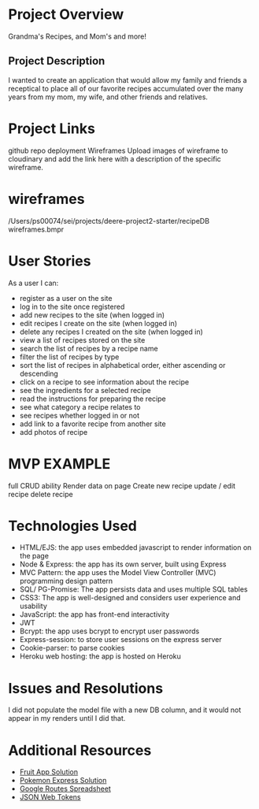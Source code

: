 # Project Overview
Grandma's Recipes, and Mom's and more!


## Project Description

I wanted to create an application that would allow my family and friends a receptical to place all of our favorite recipes accumulated over the many years from my mom, my wife, and other friends and relatives.


# Project Links
github repo
deployment
Wireframes
Upload images of wireframe to cloudinary and add the link here with a description of the specific wireframe.

# wireframes

/Users/ps00074/sei/projects/deere-project2-starter/recipeDB wireframes.bmpr

# User Stories

As a user I can:

- register as a user on the site
- log in to the site once registered
- add new recipes to the site (when logged in)
- edit recipes I create on the site (when logged in)
- delete any recipes I created on the site (when logged in)
- view a list of recipes stored on the site
- search the list of recipes by a recipe name
- filter the list of recipes by type
- sort the list of recipes in alphabetical order, either ascending or descending
- click on a recipe to see information about the recipe
- see the ingredients for a selected recipe
- read the instructions for preparing the recipe
- see what category a recipe relates to
- see recipes whether logged in or not
- add link to a favorite recipe from another site
- add photos of recipe




# MVP EXAMPLE
full CRUD ability
Render data on page
Create new recipe
update / edit recipe
delete recipe





# Technologies Used
- HTML/EJS: the app uses embedded javascript to render information on the page
- Node & Express: the app has its own server, built using Express
- MVC Pattern: the app uses the Model View Controller (MVC) programming design pattern
- SQL/ PG-Promise: The app persists data and uses multiple SQL tables
- CSS3: The app is well-designed and considers user experience and usability
- JavaScript: the app has front-end interactivity
- JWT
- Bcrypt: the app uses bcrypt to encrypt user passwords
- Express-session: to store user sessions on the express server
- Cookie-parser: to parse cookies
- Heroku web hosting: the app is hosted on Heroku


# Issues and Resolutions
 I did not populate the model file with a new DB column, and it would not appear in my renders until I did that.






# Additional Resources

- [Fruit App Solution](https://git.generalassemb.ly/jdr-0622/fruit-app-in-class)
- [Pokemon Express Solution](https://git.generalassemb.ly/jdr-0622/pokemon-express-sequelize6)
- [Google Routes Spreadsheet](https://docs.google.com/spreadsheets/d/14-LHKXLtEkp_vKEz3qSKjREnrmSyzQ9fimTlmrPsZsQ/edit#gid=0)
- [JSON Web Tokens](https://jwt.io/)
